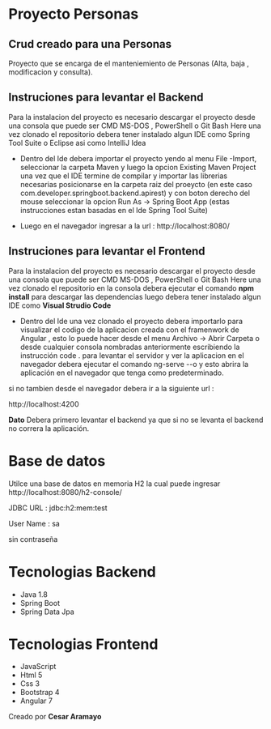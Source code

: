 # Proyecto Personas
## Crud creado para una Personas 


Proyecto que se encarga de el manteniemiento de Personas (Alta, baja , modificacion y consulta).


## Instruciones para levantar el Backend

Para la instalacion del proyecto es necesario descargar el proyecto desde una consola que puede ser CMD MS-DOS , PowerShell o Git Bash Here
una vez clonado el repositorio debera tener instalado algun IDE como Spring Tool
Suite o Eclipse asi como IntelliJ Idea
- Dentro del Ide debera importar el proyecto yendo al menu File -Import, seleccionar la carpeta Maven y luego la opcion Existing Maven Project
una vez que el IDE termine de compilar y importar las librerias necesarias posicionarse en la carpeta raiz del proeycto (en este caso com.developer.springboot.backend.apirest)  y con boton derecho del mouse seleccionar la opcion Run As -> Spring Boot App (estas instrucciones estan basadas en el Ide Spring Tool Suite)

- Luego en el navegador ingresar a la url : http://localhost:8080/ 

## Instruciones para levantar el Frontend

Para la instalacion del proyecto es necesario descargar el proyecto desde una consola que puede ser CMD MS-DOS , PowerShell o Git Bash Here
una vez clonado el repositorio en la consola debera ejecutar el comando **npm install** para descargar las dependencias
luego debera tener instalado algun IDE como **Visual Strudio Code**

- Dentro del Ide una vez clonado el proyecto debera importarlo para visualizar el codigo de la aplicacion creada con el framenwork de Angular , esto lo puede hacer desde el menu Archivo ->
Abrir Carpeta o desde cualquier consola nombradas anteriormente escribiendo la instrucción code . 
para levantar el servidor y ver la aplicacion en el navegador debera ejecutar el comando 
ng-serve --o y esto abrira la aplicación en el navegador que tenga como predeterminado.

si no tambien desde el navegador debera ir a la siguiente url :

http://localhost:4200

**Dato** Debera primero levantar el backend ya que si no se levanta el backend no correra la aplicación.

# Base de datos

Utilce una base de datos en memoria H2 la cual puede ingresar http://localhost:8080/h2-console/

JDBC URL : jdbc:h2:mem:test

User Name : sa 

sin contraseña

# Tecnologias Backend

- Java 1.8 
- Spring Boot 
- Spring Data Jpa

# Tecnologias Frontend

- JavaScript 
- Html 5
- Css 3
- Bootstrap 4
- Angular 7


Creado por **Cesar Aramayo**







